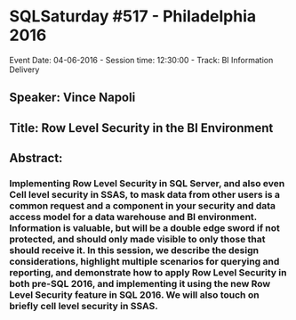 # SQLSaturday #517 - Philadelphia 2016
Event Date: 04-06-2016 - Session time: 12:30:00 - Track: BI Information Delivery
## Speaker: Vince Napoli
## Title: Row Level Security in the BI Environment
## Abstract:
### Implementing Row Level Security in SQL Server, and also even Cell level security in SSAS, to mask data from other users is a common request and a component in your security and data access model for a data warehouse and BI environment.   Information is valuable, but will be a double edge sword if not protected, and should only made visible to only those that should receive it.   In this session, we describe the design considerations, highlight multiple scenarios for querying and reporting, and demonstrate how to apply Row Level Security in both pre-SQL 2016, and implementing it using the new Row Level Security feature in SQL 2016.    We will also touch on briefly cell level security in SSAS.              
